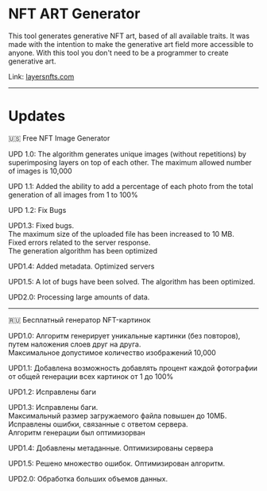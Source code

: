 # NFT ART Generator

This tool generates generative NFT art, based of all available traits.
It was made with the intention to make the generative art field more accessible to anyone.
With this tool you don't need to be a programmer to create generative art.

Link:
<a href="https://layersnfts.com">layersnfts.com</a>

<hr>

<h1>Updates</h1>

🇺🇸 Free NFT Image Generator

UPD 1.0: The algorithm generates unique images (without repetitions) by superimposing layers on top of each other.
The maximum allowed number of images is 10,000

UPD 1.1: Added the ability to add a percentage of each photo from the total generation of all images from 1 to 100%

UPD 1.2: Fix Bugs

UPD1.3:
Fixed bugs. <br>
The maximum size of the uploaded file has been increased to 10 MB. <br>
Fixed errors related to the server response. <br>
The generation algorithm has been optimized <br>

UPD1.4: Added metadata. Optimized servers

UPD1.5: A lot of bugs have been solved. The algorithm has been optimized.

UPD2.0: Processing large amounts of data.
<hr>

🇷🇺 Бесплатный генератор NFT-картинок

UPD1.0: Алгоритм генерирует уникальные картинки (без повторов), путем наложения слоев друг на друга. <br>
Максимальное допустимое количество изображений 10,000

UPD1.1: Добавлена возможность добавлять процент каждой фотографии от общей генерации всех картинок от 1 до 100%

UPD1.2: Исправлены баги

UPD1.3: 
Исправлены баги. <br>
Максимальный размер загружаемого файла повышен до 10МБ. <br> 
Исправлены ошибки, связанные с ответом сервера. <br> 
Алгоритм генерации был оптимизорван <br> 

UPD1.4: Добавлены метаданные. Оптимизированы сервера

UPD1.5: Решено множество ошибок. Оптимизирован алгоритм.

UPD2.0: Обработка больших объемов данных.
<br>
